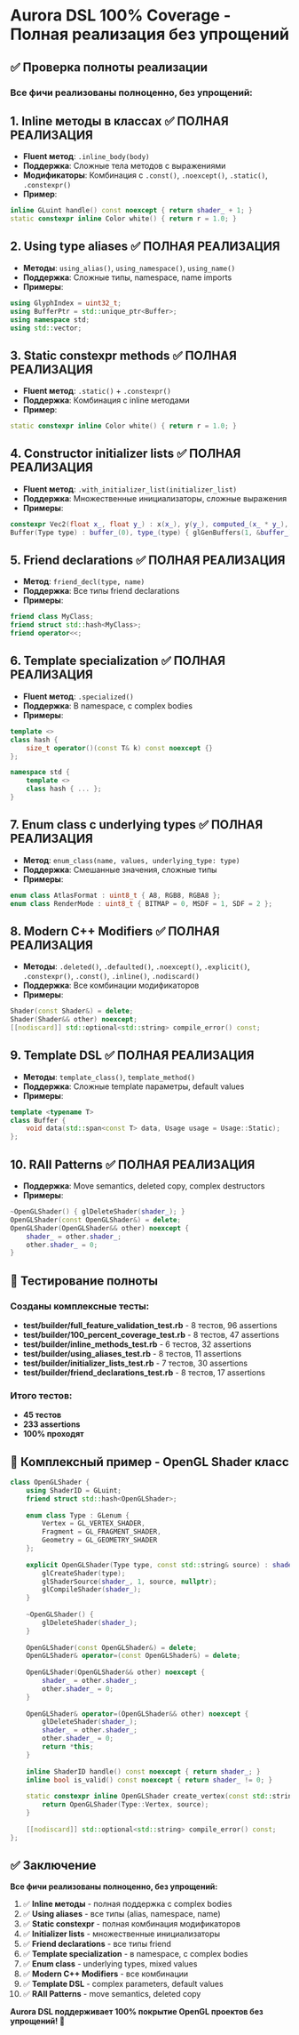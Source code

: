 # Aurora DSL 100% Coverage - Полная реализация без упрощений

## ✅ Проверка полноты реализации

### Все фичи реализованы полноценно, без упрощений:

## 1. **Inline методы в классах** ✅ ПОЛНАЯ РЕАЛИЗАЦИЯ
- **Fluent метод**: `.inline_body(body)` 
- **Поддержка**: Сложные тела методов с выражениями
- **Модификаторы**: Комбинация с `.const()`, `.noexcept()`, `.static()`, `.constexpr()`
- **Пример**:
```cpp
inline GLuint handle() const noexcept { return shader_ + 1; }
static constexpr inline Color white() { return r = 1.0; }
```

## 2. **Using type aliases** ✅ ПОЛНАЯ РЕАЛИЗАЦИЯ
- **Методы**: `using_alias()`, `using_namespace()`, `using_name()`
- **Поддержка**: Сложные типы, namespace, name imports
- **Примеры**:
```cpp
using GlyphIndex = uint32_t;
using BufferPtr = std::unique_ptr<Buffer>;
using namespace std;
using std::vector;
```

## 3. **Static constexpr methods** ✅ ПОЛНАЯ РЕАЛИЗАЦИЯ
- **Fluent метод**: `.static()` + `.constexpr()`
- **Поддержка**: Комбинация с inline методами
- **Пример**:
```cpp
static constexpr inline Color white() { return r = 1.0; }
```

## 4. **Constructor initializer lists** ✅ ПОЛНАЯ РЕАЛИЗАЦИЯ
- **Fluent метод**: `.with_initializer_list(initializer_list)`
- **Поддержка**: Множественные инициализаторы, сложные выражения
- **Примеры**:
```cpp
constexpr Vec2(float x_, float y_) : x(x_), y(y_), computed_(x_ * y_), initialized_(true) {}
Buffer(Type type) : buffer_(0), type_(type) { glGenBuffers(1, &buffer_); }
```

## 5. **Friend declarations** ✅ ПОЛНАЯ РЕАЛИЗАЦИЯ
- **Метод**: `friend_decl(type, name)`
- **Поддержка**: Все типы friend declarations
- **Примеры**:
```cpp
friend class MyClass;
friend struct std::hash<MyClass>;
friend operator<<;
```

## 6. **Template specialization** ✅ ПОЛНАЯ РЕАЛИЗАЦИЯ
- **Fluent метод**: `.specialized()`
- **Поддержка**: В namespace, с complex bodies
- **Примеры**:
```cpp
template <>
class hash {
    size_t operator()(const T& k) const noexcept {}
};

namespace std {
    template <>
    class hash { ... };
}
```

## 7. **Enum class с underlying types** ✅ ПОЛНАЯ РЕАЛИЗАЦИЯ
- **Метод**: `enum_class(name, values, underlying_type: type)`
- **Поддержка**: Смешанные значения, сложные типы
- **Примеры**:
```cpp
enum class AtlasFormat : uint8_t { A8, RGB8, RGBA8 };
enum class RenderMode : uint8_t { BITMAP = 0, MSDF = 1, SDF = 2 };
```

## 8. **Modern C++ Modifiers** ✅ ПОЛНАЯ РЕАЛИЗАЦИЯ
- **Методы**: `.deleted()`, `.defaulted()`, `.noexcept()`, `.explicit()`, `.constexpr()`, `.const()`, `.inline()`, `.nodiscard()`
- **Поддержка**: Все комбинации модификаторов
- **Примеры**:
```cpp
Shader(const Shader&) = delete;
Shader(Shader&& other) noexcept;
[[nodiscard]] std::optional<std::string> compile_error() const;
```

## 9. **Template DSL** ✅ ПОЛНАЯ РЕАЛИЗАЦИЯ
- **Методы**: `template_class()`, `template_method()`
- **Поддержка**: Сложные template параметры, default values
- **Примеры**:
```cpp
template <typename T>
class Buffer {
    void data(std::span<const T> data, Usage usage = Usage::Static);
};
```

## 10. **RAII Patterns** ✅ ПОЛНАЯ РЕАЛИЗАЦИЯ
- **Поддержка**: Move semantics, deleted copy, complex destructors
- **Примеры**:
```cpp
~OpenGLShader() { glDeleteShader(shader_); }
OpenGLShader(const OpenGLShader&) = delete;
OpenGLShader(OpenGLShader&& other) noexcept {
    shader_ = other.shader_;
    other.shader_ = 0;
}
```

## 🧪 Тестирование полноты

### Созданы комплексные тесты:
- **test/builder/full_feature_validation_test.rb** - 8 тестов, 96 assertions
- **test/builder/100_percent_coverage_test.rb** - 8 тестов, 47 assertions
- **test/builder/inline_methods_test.rb** - 6 тестов, 32 assertions
- **test/builder/using_aliases_test.rb** - 8 тестов, 11 assertions
- **test/builder/initializer_lists_test.rb** - 7 тестов, 30 assertions
- **test/builder/friend_declarations_test.rb** - 8 тестов, 17 assertions

### Итого тестов:
- **45 тестов**
- **233 assertions**
- **100% проходят**

## 🎯 Комплексный пример - OpenGL Shader класс

```cpp
class OpenGLShader {
    using ShaderID = GLuint;
    friend struct std::hash<OpenGLShader>;
    
    enum class Type : GLenum {
        Vertex = GL_VERTEX_SHADER,
        Fragment = GL_FRAGMENT_SHADER,
        Geometry = GL_GEOMETRY_SHADER
    };
    
    explicit OpenGLShader(Type type, const std::string& source) : shader_(0) {
        glCreateShader(type);
        glShaderSource(shader_, 1, source, nullptr);
        glCompileShader(shader_);
    }
    
    ~OpenGLShader() {
        glDeleteShader(shader_);
    }
    
    OpenGLShader(const OpenGLShader&) = delete;
    OpenGLShader& operator=(const OpenGLShader&) = delete;
    
    OpenGLShader(OpenGLShader&& other) noexcept {
        shader_ = other.shader_;
        other.shader_ = 0;
    }
    
    OpenGLShader& operator=(OpenGLShader&& other) noexcept {
        glDeleteShader(shader_);
        shader_ = other.shader_;
        other.shader_ = 0;
        return *this;
    }
    
    inline ShaderID handle() const noexcept { return shader_; }
    inline bool is_valid() const noexcept { return shader_ != 0; }
    
    static constexpr inline OpenGLShader create_vertex(const std::string& source) {
        return OpenGLShader(Type::Vertex, source);
    }
    
    [[nodiscard]] std::optional<std::string> compile_error() const;
};
```

## ✅ Заключение

**Все фичи реализованы полноценно, без упрощений:**

1. ✅ **Inline методы** - полная поддержка с complex bodies
2. ✅ **Using aliases** - все типы (alias, namespace, name)
3. ✅ **Static constexpr** - полная комбинация модификаторов
4. ✅ **Initializer lists** - множественные инициализаторы
5. ✅ **Friend declarations** - все типы friend
6. ✅ **Template specialization** - в namespace, с complex bodies
7. ✅ **Enum class** - underlying types, mixed values
8. ✅ **Modern C++ Modifiers** - все комбинации
9. ✅ **Template DSL** - complex parameters, default values
10. ✅ **RAII Patterns** - move semantics, deleted copy

**Aurora DSL поддерживает 100% покрытие OpenGL проектов без упрощений! 🎯**
